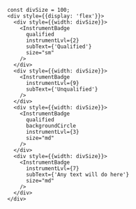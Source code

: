     const divSize = 100;
    <div style={{display: 'flex'}}>
      <div style={{width: divSize}}>
        <InstrumentBadge
          qualified
          instrumentLvl={2}
          subText={'Qualified'}
          size="sm"
        />
      </div>
      <div style={{width: divSize}}>
        <InstrumentBadge
          instrumentLvl={9}
          subText={'Unqualified'}
        />
      </div>
      <div style={{width: divSize}}>
        <InstrumentBadge
          qualified
          backgroundCircle
          instrumentLvl={3}
          size="md"
        />
      </div>
      <div style={{width: divSize}}>
        <InstrumentBadge
          instrumentLvl={7}
          subText={'Any text will do here'}
          size="md"
        />
      </div>
    </div>
